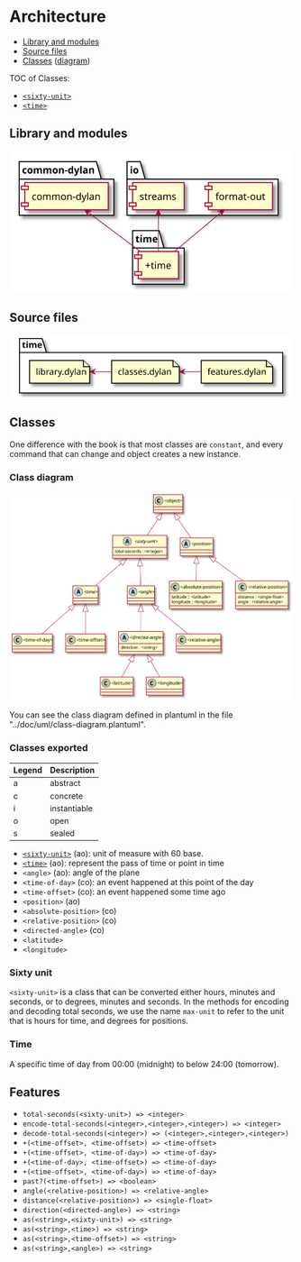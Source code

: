 # Architecture

- [Library and modules](#library-and-modules)
- [Source files](#source-files)
- [Classes](#classes) ([diagram](#class-diagram)) 

TOC of Classes:

- [`<sixty-unit>`](#sixty-unit)
- [`<time>`](#time)

## Library and modules

![Library diagram](./img/library.svg)

## Source files

![Deployment diagram](./img/deployment.svg)

## Classes

One difference with the book is that most classes are `constant`, and
every command that can change and object creates a new instance.

### Class diagram

![Class diagram](./img/class-diagram.svg)

You can see the class diagram defined in plantuml in the file
"../doc/uml/class-diagram.plantuml".

### Classes exported

| Legend | Description  |
| :--    | :--          |
| a      | abstract     |
| c      | concrete     |
| i      | instantiable |
| o      | open         |
| s      | sealed       |

- [`<sixty-unit>`](#sixty-unit) (ao): unit of measure with 60 base.                           
- [`<time>`](#time) (ao): represent the pass of time or point in time             
- `<angle>` (ao): angle of the plane                                      
- `<time-of-day>` (co): an event happened at this point of the day              
- `<time-offset>` (co): an event happened some time ago
- `<position>` (ao)
- `<absolute-position>` (co)
- `<relative-position>` (co)
- `<directed-angle>` (co)
- `<latitude>`
- `<longitude>`

### Sixty unit

`<sixty-unit>` is a class that can be converted either hours, minutes
and seconds, or to degrees, minutes and seconds. In the methods for
encoding and decoding total seconds, we use the name `max-unit` to
refer to the unit that is hours for time, and degrees for positions.

### Time

A specific time of day from 00:00 (midnight) to below 24:00
(tomorrow).

## Features

- `total-seconds(<sixty-unit>) => <integer>`
- `encode-total-seconds(<integer>,<integer>,<integer>) => <integer>`
- `decode-total-seconds(<integer>) => (<integer>,<integer>,<integer>)`
- `+(<time-offset>, <time-offset>) => <time-offset>`
- `+(<time-offset>, <time-of-day>) => <time-of-day>`
- `+(<time-of-day>, <time-offset>) => <time-of-day>`
- `+(<time-offset>, <time-of-day>) => <time-of-day>`
- `past?(<time-offset>) => <boolean>`
- `angle(<relative-position>) => <relative-angle>`
- `distance(<relative-position>) => <single-float>`
- `direction(<directed-angle>) => <string>`
- `as(<string>,<sixty-unit>) => <string>`
- `as(<string>,<time>) => <string>`
- `as(<string>,<time-offset>) => <string>`
- `as(<string>,<angle>) => <string>`